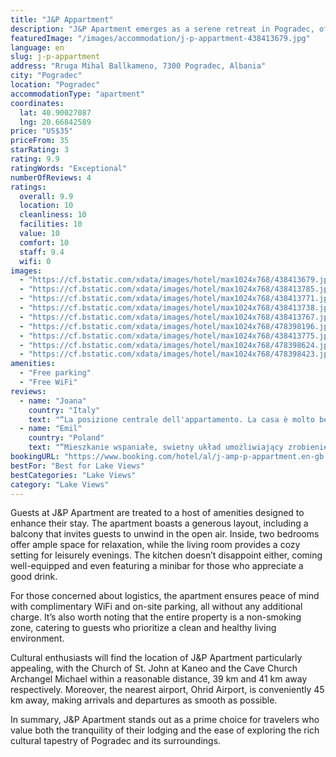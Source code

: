 ```yaml
---
title: "J&P Appartment"
description: "J&P Apartment emerges as a serene retreat in Pogradec, offering a blend of convenience and comfort for travelers seeking a memorable stay."
featuredImage: "/images/accommodation/j-p-appartment-438413679.jpg"
language: en
slug: j-p-appartment
address: "Rruga Mihal Ballkameno, 7300 Pogradec, Albania"
city: "Pogradec"
location: "Pogradec"
accommodationType: "apartment"
coordinates:
  lat: 40.90027087
  lng: 20.66842589
price: "US$35"
priceFrom: 35
starRating: 3
rating: 9.9
ratingWords: "Exceptional"
numberOfReviews: 4
ratings:
  overall: 9.9
  location: 10
  cleanliness: 10
  facilities: 10
  value: 10
  comfort: 10
  staff: 9.4
  wifi: 0
images:
  - "https://cf.bstatic.com/xdata/images/hotel/max1024x768/438413679.jpg?k=2a8dd23c43db8fb415409251cfa287933388c4f006a66eed05e1c298e88edd29&o=&hp=1"
  - "https://cf.bstatic.com/xdata/images/hotel/max1024x768/438413785.jpg?k=4cd722f084479383fd3287b4adee1524baa83c7c391aa15aecb700138cae5b51&o=&hp=1"
  - "https://cf.bstatic.com/xdata/images/hotel/max1024x768/438413771.jpg?k=a7d4f41467e9a995e62c2a99c0534f116d8cbc39f42455f35021c8205320c45c&o=&hp=1"
  - "https://cf.bstatic.com/xdata/images/hotel/max1024x768/438413738.jpg?k=36f0519e0bf8fa79afe8b012e7f32d4aab4682523eb5dd41e1a2d3efe44eb09e&o=&hp=1"
  - "https://cf.bstatic.com/xdata/images/hotel/max1024x768/438413767.jpg?k=67e6391d8db37e3e7628e6d4f5b25119a878e3714ba8ae1670e5e0a09100b181&o=&hp=1"
  - "https://cf.bstatic.com/xdata/images/hotel/max1024x768/478398196.jpg?k=89dc7034beaf2c8df4974897641a6290998468f251dc264b0d6b76da4b1be430&o=&hp=1"
  - "https://cf.bstatic.com/xdata/images/hotel/max1024x768/438413775.jpg?k=9b41bdaba2f9d9ee5232f5847c45cf0e835eed28b732cdc3ebcdfeb90b2eb12c&o=&hp=1"
  - "https://cf.bstatic.com/xdata/images/hotel/max1024x768/478398624.jpg?k=88ad895b66e504f501dbc2b6c3ff34a59c3d6a23652f46cef0b62693eaf45c7c&o=&hp=1"
  - "https://cf.bstatic.com/xdata/images/hotel/max1024x768/478398423.jpg?k=bbd6965d142ff7756dd3a2e7e444f4d11409961a3b39f4be79d00ca8ed5b503b&o=&hp=1"
amenities:
  - "Free parking"
  - "Free WiFi"
reviews:
  - name: "Joana"
    country: "Italy"
    text: "“La posizione centrale dell'appartamento. La casa è molto bella ed accogliente. Rapporto qualità prezzo ottimo”"
  - name: "Emil"
    country: "Poland"
    text: "“Mieszkanie wspaniałe, swietny układ umożliwiający zrobienie przeciągów do wywietrzenia mieszkania, dzięki czemu mimo upałów, w mieszkaniu było komfortowo nawet bez klimatyzacji. Sypialnie oddalone od siebie, przestronny salon do wspólnego...”"
bookingURL: "https://www.booking.com/hotel/al/j-amp-p-appartment.en-gb.html?aid=8035640"
bestFor: "Best for Lake Views"
bestCategories: "Lake Views"
category: "Lake Views"
---
```


Guests at J&P Apartment are treated to a host of amenities designed to enhance their stay. The apartment boasts a generous layout, including a balcony that invites guests to unwind in the open air. Inside, two bedrooms offer ample space for relaxation, while the living room provides a cozy setting for leisurely evenings. The kitchen doesn’t disappoint either, coming well-equipped and even featuring a minibar for those who appreciate a good drink.

For those concerned about logistics, the apartment ensures peace of mind with complimentary WiFi and on-site parking, all without any additional charge. It’s also worth noting that the entire property is a non-smoking zone, catering to guests who prioritize a clean and healthy living environment.

Cultural enthusiasts will find the location of J&P Apartment particularly appealing, with the Church of St. John at Kaneo and the Cave Church Archangel Michael within a reasonable distance, 39 km and 41 km away respectively. Moreover, the nearest airport, Ohrid Airport, is conveniently 45 km away, making arrivals and departures as smooth as possible.

In summary, J&P Apartment stands out as a prime choice for travelers who value both the tranquility of their lodging and the ease of exploring the rich cultural tapestry of Pogradec and its surroundings.